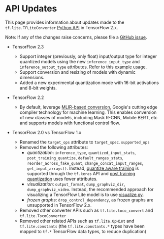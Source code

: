 # API Updates <a name="api_updates"></a>

This page provides information about updates made to the
`tf.lite.TFLiteConverter` [Python API](index.md) in TensorFlow 2.x.

Note: If any of the changes raise concerns, please file a
[GitHub issue](https://github.com/tensorflow/tensorflow/issues/new?template=60-tflite-converter-issue.md).

*   TensorFlow 2.3

    *   Support integer (previously, only float) input/output type for integer
        quantized models using the new `inference_input_type` and
        `inference_output_type` attributes. Refer to this
        [example usage](../performance/post_training_quantization.md#integer_only).
    *   Support conversion and resizing of models with dynamic dimensions.
    *   Added a new experimental quantization mode with 16-bit activations and
        8-bit weights.

*   TensorFlow 2.2

    *   By default, leverage [MLIR-based conversion](https://mlir.llvm.org/),
        Google's cutting edge compiler technology for machine learning. This
        enables conversion of new classes of models, including Mask R-CNN,
        Mobile BERT, etc and supports models with functional control flow.

*   TensorFlow 2.0 vs TensorFlow 1.x

    *   Renamed the `target_ops` attribute to `target_spec.supported_ops`
    *   Removed the following attributes:
        *   _quantization_: `inference_type`, `quantized_input_stats`,
            `post_training_quantize`, `default_ranges_stats`,
            `reorder_across_fake_quant`, `change_concat_input_ranges`,
            `get_input_arrays()`. Instead,
            [quantize aware training](https://www.tensorflow.org/model_optimization/guide/quantization/training)
            is supported through the `tf.keras` API and
            [post training quantization](../performance/post_training_quantization.md)
            uses fewer attributes.
        *   _visualization_: `output_format`, `dump_graphviz_dir`,
            `dump_graphviz_video`. Instead, the recommended approach for
            visualizing a TensorFlow Lite model is to use
            [visualize.py](https://github.com/tensorflow/tensorflow/blob/master/tensorflow/lite/tools/visualize.py).
        *   _frozen graphs_: `drop_control_dependency`, as frozen graphs are
            unsupported in TensorFlow 2.x.
    *   Removed other converter APIs such as `tf.lite.toco_convert` and
        `tf.lite.TocoConverter`
    *   Removed other related APIs such as `tf.lite.OpHint` and
        `tf.lite.constants` (the `tf.lite.constants.*` types have been mapped to
        `tf.*` TensorFlow data types, to reduce duplication)
